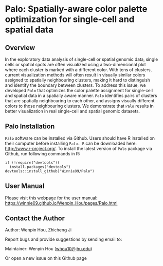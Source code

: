 Palo: Spatially-aware color palette optimization for single-cell and spatial data
====

## Overview
In the exploratory data analysis of single-cell or spatial genomic data, single cells or spatial spots are often visualized using a two-dimensional plot where each cluster is marked with a different color. With tens of clusters, current visualization methods will often result in visually similar colors assigned to spatially neighbouring clusters, making it hard to distinguish and identify the boundary between clusters. To address this issue, we developed `Palo` that optimizes the color palette assignment for single-cell and spatial data in a spatially aware manner. `Palo` identifies pairs of clusters that are spatially neighbouring to each other, and assigns visually different colors to those neighbouring clusters. We demonstrate that `Palo` results in better visualization in real single-cell and spatial genomic datasets. 


## Palo Installation

`Palo` software can be installed via Github.
Users should have R installed on their computer before installing `Palo. R` can be downloaded here: http://www.r-project.org/.
To install the latest version of `Palo` package via Github, run following commands in R:
```{r }
if (!require("devtools"))
  install.packages("devtools")
devtools::install_github("Winnie09/Palo")
```

## User Manual
Please visit this webpage for the user manual: https://winnie09.github.io/Wenpin_Hou/pages/Palo.html

## Contact the Author
Author: Wenpin Hou, Zhicheng Ji

Report bugs and provide suggestions by sending email to:

Maintainer: Wenpin Hou (whou10@jhu.edu)

Or open a new issue on this Github page

